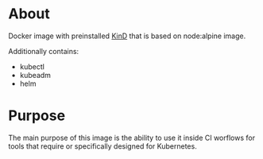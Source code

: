 # About

Docker image with preinstalled [KinD](https://kind.sigs.k8s.io/) that is based on node:alpine image.

Additionally contains:
- kubectl
- kubeadm
- helm

# Purpose

The main purpose of this image is the ability to use it inside CI worflows for tools that require or specifically designed for Kubernetes.

